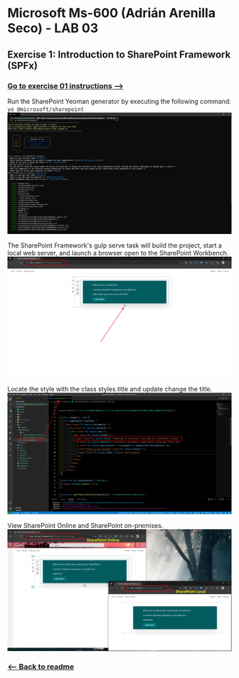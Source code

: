# Microsoft Ms-600 (Adrián Arenilla Seco) - LAB 03


## Exercise 1: Introduction to SharePoint Framework (SPFx)
### [Go to exercise 01 instructions -->](02-Exercise-1-Introduction-to-SharePoint-Framework-(SPFx).md)


Run the SharePoint Yeoman generator by executing the following command: `yo @microsoft/sharepoint`
![](Evidences/Image02a.png)


The SharePoint Framework's gulp serve task will build the project, start a local web server, and launch a browser open to the SharePoint Workbench.
![](Evidences/Image02b.png)


Locate the style with the class styles.title and update change the title.
![](Evidences/Image02c.png)


View SharePoint Online and SharePoint on-premises.
![](Evidences/Image02d.png)


### [<-- Back to readme](../../../../)